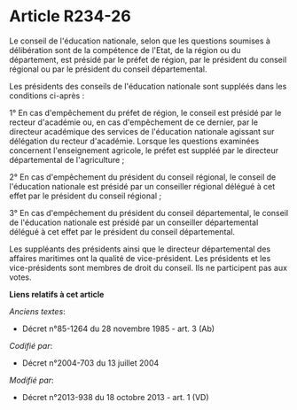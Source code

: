 # Article R234-26

Le conseil de l'éducation nationale, selon que les questions soumises à délibération sont de la compétence de l'Etat, de la
région ou du département, est présidé par le préfet de région, par le président du conseil régional ou par le président du
conseil départemental. 

Les présidents des conseils de l'éducation nationale sont suppléés dans les conditions ci-après : 

1° En cas d'empêchement du préfet de région, le conseil est présidé par le recteur d'académie ou, en cas d'empêchement de ce
dernier, par le directeur académique des services de l'éducation nationale agissant sur délégation du recteur d'académie.
Lorsque les questions examinées concernent l'enseignement agricole, le préfet est suppléé par le directeur départemental de
l'agriculture ; 

2° En cas d'empêchement du président du conseil régional, le conseil de l'éducation nationale est présidé par un conseiller
régional délégué à cet effet par le président du conseil régional ; 

3° En cas d'empêchement du président du conseil départemental, le conseil de l'éducation nationale est présidé par un
conseiller départemental délégué à cet effet par le président du conseil départemental. 

Les suppléants des présidents ainsi que le directeur départemental des affaires maritimes ont la qualité de vice-président.
Les présidents et les vice-présidents sont membres de droit du conseil. Ils ne participent pas aux votes.

**Liens relatifs à cet article**

_Anciens textes_:

  - Décret n°85-1264 du 28 novembre 1985 - art. 3 (Ab)

_Codifié par_:

  - Décret n°2004-703 du 13 juillet 2004

_Modifié par_:

  - Décret n°2013-938 du 18 octobre 2013 - art. 1 (VD)
